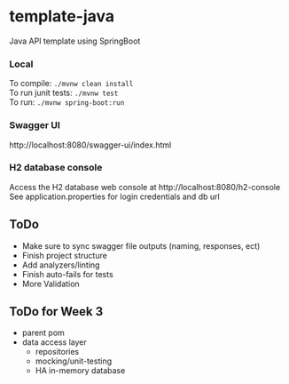 # template-java

Java API template using SpringBoot


### Local

To compile: `./mvnw clean install`  
To run junit tests: `./mvnw test`  
To run: `./mvnw spring-boot:run`

### Swagger UI
http://localhost:8080/swagger-ui/index.html

### H2 database console
Access the H2 database web console at http://localhost:8080/h2-console  
See application.properties for login credentials and db url



## ToDo
- Make sure to sync swagger file outputs (naming, responses, ect)
- Finish project structure
- Add analyzers/linting
- Finish auto-fails for tests
- More Validation

## ToDo for Week 3
- parent pom
- data access layer
	- repositories
	- mocking/unit-testing
	- HA in-memory database
